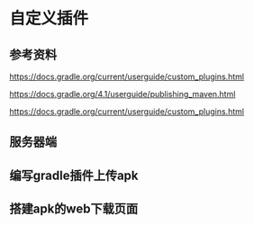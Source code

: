 
# 自定义插件

## 参考资料

https://docs.gradle.org/current/userguide/custom_plugins.html

https://docs.gradle.org/4.1/userguide/publishing_maven.html

https://docs.gradle.org/current/userguide/custom_plugins.html

## 服务器端

## 编写gradle插件上传apk

## 搭建apk的web下载页面

